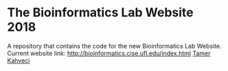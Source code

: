 # The Bioinformatics Lab Website 2018
A repository that contains the code for the new Bioinformatics Lab Website.
Current website link: http://bioinformatics.cise.ufl.edu/index.html
[Tamer Kahveci](cise.ufl.edu/~tamer "Dr. Tamer Kahveci")
